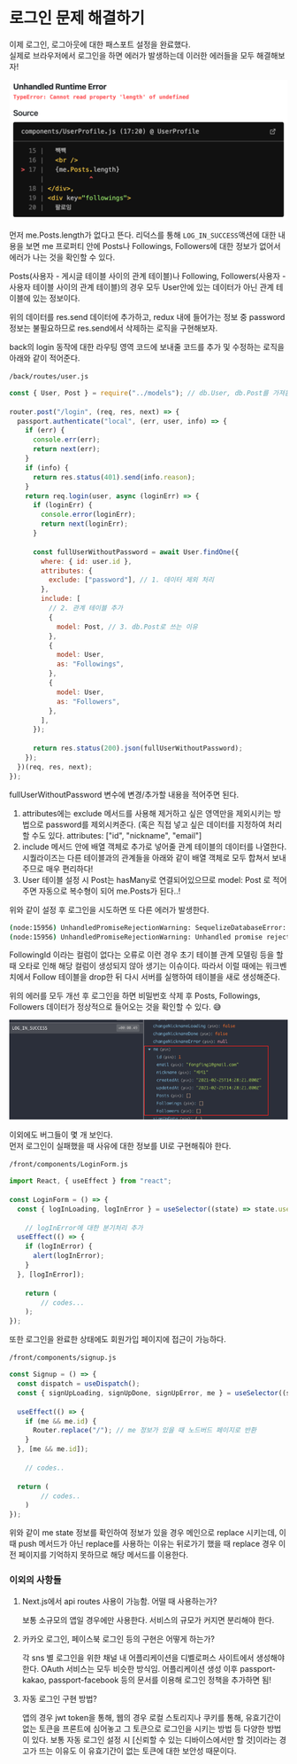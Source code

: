 ﻿# 로그인 문제 해결하기

이제 로그인, 로그아웃에 대한 패스포트 설정을 완료했다.  
실제로 브라우저에서 로그인을 하면 에러가 발생하는데 이러한 에러들을 모두 해결해보자!

![](../../img/210228-1.png)

먼저 me.Posts.length가 없다고 뜬다. 리덕스를 통해 `LOG_IN_SUCCESS`액션에 대한 내용을 보면 me 프로퍼티 안에 Posts나 Followings, Followers에 대한 정보가 없어서 에러가 나는 것을 확인할 수 있다.

Posts(사용자 - 게시글 테이블 사이의 관계 테이블)나 Following, Followers(사용자 - 사용자 테이블 사이의 관계 테이블)의 경우 모두 User안에 있는 데이터가 아닌 관계 테이블에 있는 정보이다.

위의 데이터를 res.send 데이터에 추가하고, redux 내에 들어가는 정보 중 password 정보는 불필요하므로 res.send에서 삭제하는 로직을 구현해보자.

back의 login 동작에 대한 라우팅 영역 코드에 보내줄 코드를 추가 및 수정하는 로직을 아래와 같이 적어준다.

`/back/routes/user.js`

```jsx
const { User, Post } = require("../models"); // db.User, db.Post를 가져옴

router.post("/login", (req, res, next) => {
  passport.authenticate("local", (err, user, info) => {
    if (err) {
      console.err(err);
      return next(err);
    }
    if (info) {
      return res.status(401).send(info.reason);
    }
    return req.login(user, async (loginErr) => {
      if (loginErr) {
        console.error(loginErr);
        return next(loginErr);
      }

      const fullUserWithoutPassword = await User.findOne({
        where: { id: user.id },
        attributes: {
          exclude: ["password"], // 1. 데이터 제외 처리
        },
        include: [
          // 2. 관계 테이블 추가
          {
            model: Post, // 3. db.Post로 쓰는 이유
          },
          {
            model: User,
            as: "Followings",
          },
          {
            model: User,
            as: "Followers",
          },
        ],
      });

      return res.status(200).json(fullUserWithoutPassword);
    });
  })(req, res, next);
});
```

fullUserWithoutPassword 변수에 변경/추가할 내용을 적어주면 된다.

1. attributes에는 exclude 메서드를 사용해 제거하고 싶은 영역만을 제외시키는 방법으로 password를 제외시켜준다. (혹은 직접 넣고 싶은 데이터를 지정하여 처리할 수도 있다. attributes: ["id", "nickname", "email"]
2. include 메서드 안에 배열 객체로 추가로 넣어줄 관계 테이블의 데이터를 나열한다.
   시퀄라이즈는 다른 테이블과의 관계들을 아래와 같이 배열 객체로 모두 합쳐서 보내주므로 매우 편리하다!
3. User 테이블 설정 시 Post는 hasMany로 연결되어있으므로 model: Post 로 적어주면 자동으로 복수형이 되어 me.Posts가 된다..!

위와 같이 설정 후 로그인을 시도하면 또 다른 에러가 발생한다.

```bash
(node:15956) UnhandledPromiseRejectionWarning: SequelizeDatabaseError: Unknown column 'Followers->Follow.FollowingId' in 'field list'
(node:15956) UnhandledPromiseRejectionWarning: Unhandled promise rejection. This error originated either by throwing inside of an async function without a catch block, or by rejecting a promise which was not handled with .catch(). To terminate the node process on unhandled promise rejection, use the CLI flag `--unhandled-rejections=strict` (see https://nodejs.org/api/cli.html#cli_unhandled_rejections_mode). (rejection id: 1)
```

FollowingId 이라는 컬럼이 없다는 오류로 이런 경우 초기 테이블 관계 모델링 등을 할 때 오타로 인해 해당 컬럼이 생성되지 않아 생기는 이슈이다. 따라서 이럴 때에는 워크벤치에서 Follow 테이블을 drop한 뒤 다시 서버를 실행하여 테이블을 새로 생성해준다.

위의 에러를 모두 개선 후 로그인을 하면 비밀번호 삭제 후 Posts, Followings, Followers 데이터가 정상적으로 들어오는 것을 확인할 수 있다. 😅

![](../../img/210228-2.png)

이외에도 버그들이 몇 개 보인다.  
먼저 로그인이 실패했을 때 사유에 대한 정보를 UI로 구현해줘야 한다.

`/front/components/LoginForm.js`

```jsx
import React, { useEffect } from "react";

const LoginForm = () => {
  const { logInLoading, logInError } = useSelector((state) => state.user);

	// logInError에 대한 분기처리 추가
  useEffect(() => {
    if (logInError) {
      alert(logInError);
    }
  }, [logInError]);

	return (
		// codes...
	);
});
```

또한 로그인을 완료한 상태에도 회원가입 페이지에 접근이 가능하다.

`/front/components/signup.js`

```jsx
const Signup = () => {
  const dispatch = useDispatch();
  const { signUpLoading, signUpDone, signUpError, me } = useSelector((state) => state.user);

  useEffect(() => {
    if (me && me.id) {
      Router.replace("/"); // me 정보가 있을 때 노드버드 페이지로 반환
    }
  }, [me && me.id]);

	// codes..

  return (
		// codes..
	)
});
```

위와 같이 me state 정보를 확인하여 정보가 있을 경우 메인으로 replace 시키는데, 이때 push 메서드가 아닌 replace를 사용하는 이유는 뒤로가기 했을 때 replace 경우 이전 페이지를 기억하지 못하므로 해당 메서드를 이용한다.

### 이외의 사항들

1. Next.js에서 api routes 사용이 가능함. 어떨 때 사용하는가?

   보통 소규모의 앱일 경우에만 사용한다. 서비스의 규모가 커지면 분리해야 한다.

2. 카카오 로그인, 페이스북 로그인 등의 구현은 어떻게 하는가?

   각 sns 별 로그인을 위한 채널 내 어플리케이션을 디벨로퍼스 사이트에서 생성해야 한다.
   OAuth 서비스는 모두 비슷한 방식임. 어플리케이션 생성 이후 passport-kakao, passport-facebook 등의 문서를 이용해 로그인 정책을 추가하면 됨!

3. 자동 로그인 구현 방법?

   앱의 경우 jwt token을 통해, 웹의 경우 로컬 스토리지나 쿠키를 통해, 유효기간이 없는 토큰을 프론트에 심어놓고 그 토큰으로 로그인을 시키는 방법 등 다양한 방법이 있다. 보통 자동 로그인 설정 시 [신뢰할 수 있는 디바이스에서만 할 것]이라는 경고가 뜨는 이유도 이 유효기간이 없는 토큰에 대한 보안성 때문이다.
